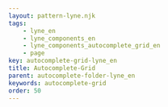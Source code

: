 ```yaml
---
layout: pattern-lyne.njk
tags: 
    - lyne_en
    - lyne_components_en
    - lyne_components_autocomplete_grid_en
    - page
key: autocomplete-grid-lyne_en
title: Autocomplete-Grid
parent: autocomplete-folder-lyne_en
keywords: autocomplete-grid
order: 50
---
```

